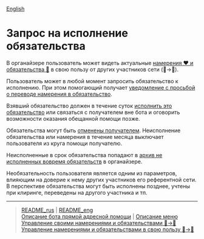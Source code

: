 [English](../../documents_eng/actions/request_for_execution.md)

# Запрос на исполнение обязательства

В органайзере пользователь может видеть актуальные [намерения ❤️ и обязательства 🤝](../glossary/glossary.md) в свою пользу от других участников сети (👥->👤).

Пользователь может в любой момент запросить обязательство к исполнению. При этом помогающий получает [уведомление с просьбой о переводе намерения в обязательство](../notifications/request_for_translation.md). 

Взявший обязательство должен в течение суток [исполнить это обязательство](obl_fulfilled.md) или связаться с получателем вне бота и оговорить возможности оказания обещанной помощи позже.

Обязательства могут быть [отменены получателем](show_int_obl_for_me.md). Неисполнение обязательства или намерения в течение месяца выключает пользователя из круга помощи получателю.

Неисполненные в срок обязательства попадают в [архив не исполненных вовремя обязательств](archive.md) в органайзере. 

Необязательность пользователя является одним из параметров, влияющим на доверие к нему других участников его референтной сети. 
В перспективе обязательства могут быть исполнены позднее, учтены при клиринге, переведены на другого участника и тп.

---
> [README_rus](../../README.md)  |  [README_eng](../../README_eng.md)    
> [Описание бота прямой адресной помощи](../index.md)  |  [Описание меню](../faq/menu.md)    
> [Управление своими намерениями и обязательствами 👤->👥](show_int_obl.md)  
> [Управление намерениями и обязательствами в свою пользу 👥->👤](show_int_obl_for_me.md)

